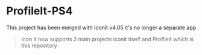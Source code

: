 # ProfileIt-PS4
This project has been merged with Iconit v4.05 it's no longer a separate app

>Icon it now supports 2 main projects iconit itself and Profileit which is this repository

